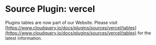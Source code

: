 # Source Plugin: vercel

Plugins tables are now part of our Website. Please visit [https://www.cloudquery.io/docs/plugins/sources/vercel/tables](https://www.cloudquery.io/docs/plugins/sources/vercel/tables) for the latest information.